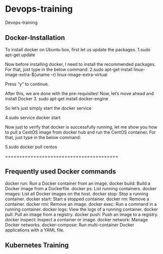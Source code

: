 # Devops-training
Devops-training
## Docker-Installation

To install docker on Ubuntu box, first let us update the packages.
 1.sudo apt-get update

Now before installing docker, I need to install the recommended packages. For that, just type in the below command:
2.sudo apt-get install linux-image-extra-$(uname -r) linux-image-extra-virtual

Press “y” to continue. 

After this, we are done with the pre-requisites! Now, let’s move ahead and install Docker
3. sudo apt-get install docker-engine

So let’s just simply start the docker service

4.sudo service docker start

Now just to verify that docker is successfully running, let me show you how to pull a CentOS image from docker hub and run the CentOS container. For that, just type in the below command:

5.sudo docker pull centos

========================================


## Frequently used Docker commands

docker run: Run a Docker container from an image.
docker build: Build a Docker image from a Dockerfile.
docker ps: List running containers.
docker images: List all Docker images on the host.
docker stop: Stop a running container.
docker start: Start a stopped container.
docker rm: Remove a container.
docker rmi: Remove an image.
docker exec: Run a command in a running container.
docker logs: View the logs of a running container.
docker pull: Pull an image from a registry.
docker push: Push an image to a registry.
docker inspect: Inspect a container or image.
docker network: Manage Docker networks.
docker-compose: Run multi-container Docker applications with a YAML file.



## Kubernetes Training

